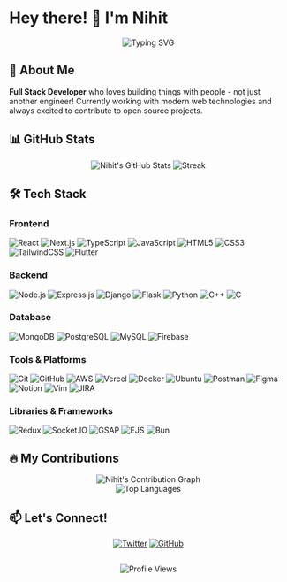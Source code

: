 # Hey there! 👋 I'm Nihit

<div align="center">
  <img src="https://readme-typing-svg.herokuapp.com?font=Fira+Code&pause=1000&color=36BCF7&width=435&lines=Full+Stack+Developer;JavaScript+Enthusiast;Open+Source+Contributor;Always+Learning+New+Things" alt="Typing SVG" />
</div>

## 🚀 About Me

**Full Stack Developer** who loves building things with people - not just another engineer! Currently working with modern web technologies and always excited to contribute to open source projects.

## 📊 GitHub Stats

<div align="center">
  <img src="https://github-readme-stats.vercel.app/api?username=nee-hit476&show_icons=true&theme=radical" alt="Nihit's GitHub Stats" />
  <img src="https://github-readme-streak-stats.herokuapp.com?user=nee-hit476&theme=radical" alt="Streak" />
</div>



## 🛠️ Tech Stack

### Frontend
![React](https://img.shields.io/badge/-React-61DAFB?style=flat-square&logo=react&logoColor=black)
![Next.js](https://img.shields.io/badge/-Next.js-000000?style=flat-square&logo=next.js&logoColor=white)
![TypeScript](https://img.shields.io/badge/-TypeScript-3178C6?style=flat-square&logo=typescript&logoColor=white)
![JavaScript](https://img.shields.io/badge/-JavaScript-F7DF1E?style=flat-square&logo=javascript&logoColor=black)
![HTML5](https://img.shields.io/badge/-HTML5-E34F26?style=flat-square&logo=html5&logoColor=white)
![CSS3](https://img.shields.io/badge/-CSS3-1572B6?style=flat-square&logo=css3&logoColor=white)
![TailwindCSS](https://img.shields.io/badge/-TailwindCSS-38B2AC?style=flat-square&logo=tailwind-css&logoColor=white)
![Flutter](https://img.shields.io/badge/-Flutter-02569B?style=flat-square&logo=flutter&logoColor=white)

### Backend
![Node.js](https://img.shields.io/badge/-Node.js-339933?style=flat-square&logo=node.js&logoColor=white)
![Express.js](https://img.shields.io/badge/-Express.js-000000?style=flat-square&logo=express&logoColor=white)
![Django](https://img.shields.io/badge/-Django-092E20?style=flat-square&logo=django&logoColor=white)
![Flask](https://img.shields.io/badge/-Flask-000000?style=flat-square&logo=flask&logoColor=white)
![Python](https://img.shields.io/badge/-Python-3776AB?style=flat-square&logo=python&logoColor=white)
![C++](https://img.shields.io/badge/-C++-00599C?style=flat-square&logo=c%2B%2B&logoColor=white)
![C](https://img.shields.io/badge/-C-A8B9CC?style=flat-square&logo=c&logoColor=black)

### Database
![MongoDB](https://img.shields.io/badge/-MongoDB-47A248?style=flat-square&logo=mongodb&logoColor=white)
![PostgreSQL](https://img.shields.io/badge/-PostgreSQL-336791?style=flat-square&logo=postgresql&logoColor=white)
![MySQL](https://img.shields.io/badge/-MySQL-4479A1?style=flat-square&logo=mysql&logoColor=white)
![Firebase](https://img.shields.io/badge/-Firebase-FFCA28?style=flat-square&logo=firebase&logoColor=black)

### Tools & Platforms
![Git](https://img.shields.io/badge/-Git-F05032?style=flat-square&logo=git&logoColor=white)
![GitHub](https://img.shields.io/badge/-GitHub-181717?style=flat-square&logo=github&logoColor=white)
![AWS](https://img.shields.io/badge/-AWS-232F3E?style=flat-square&logo=amazon-aws&logoColor=white)
![Vercel](https://img.shields.io/badge/-Vercel-000000?style=flat-square&logo=vercel&logoColor=white)
![Docker](https://img.shields.io/badge/-Docker-2496ED?style=flat-square&logo=docker&logoColor=white)
![Ubuntu](https://img.shields.io/badge/-Ubuntu-E95420?style=flat-square&logo=ubuntu&logoColor=white)
![Postman](https://img.shields.io/badge/-Postman-FF6C37?style=flat-square&logo=postman&logoColor=white)
![Figma](https://img.shields.io/badge/-Figma-F24E1E?style=flat-square&logo=figma&logoColor=white)
![Notion](https://img.shields.io/badge/-Notion-000000?style=flat-square&logo=notion&logoColor=white)
![Vim](https://img.shields.io/badge/-Vim-019733?style=flat-square&logo=vim&logoColor=white)
![JIRA](https://img.shields.io/badge/-JIRA-0052CC?style=flat-square&logo=jira&logoColor=white)

### Libraries & Frameworks
![Redux](https://img.shields.io/badge/-Redux-764ABC?style=flat-square&logo=redux&logoColor=white)
![Socket.IO](https://img.shields.io/badge/-Socket.IO-010101?style=flat-square&logo=socket.io&logoColor=white)
![GSAP](https://img.shields.io/badge/-GSAP-88CE02?style=flat-square&logo=greensock&logoColor=white)
![EJS](https://img.shields.io/badge/-EJS-90A93A?style=flat-square&logo=ejs&logoColor=white)
![Bun](https://img.shields.io/badge/-Bun-000000?style=flat-square&logo=bun&logoColor=white)

## 🔥 My Contributions

<div align="center">
  <img src="https://github-readme-activity-graph.vercel.app/graph?username=nee-hit476&theme=react-dark&hide_border=true" alt="Nihit's Contribution Graph" />
</div>

<div align="center">
  <img src="https://github-readme-stats.vercel.app/api/top-langs/?username=nee-hit476&layout=compact&theme=radical" alt="Top Languages" />
</div>

## 📫 Let's Connect!

<div align="center">
  
[![Twitter](https://img.shields.io/badge/-Twitter-1DA1F2?style=for-the-badge&logo=twitter&logoColor=white)](https://x.com/ins_Nihit)
[![GitHub](https://img.shields.io/badge/-GitHub-181717?style=for-the-badge&logo=github&logoColor=white)](https://github.com/nee-hit476)

</div>

##

<div align="center">
  <img src="https://komarev.com/ghpvc/?username=hkirat&color=brightgreen" alt="Profile Views" />
</div>

